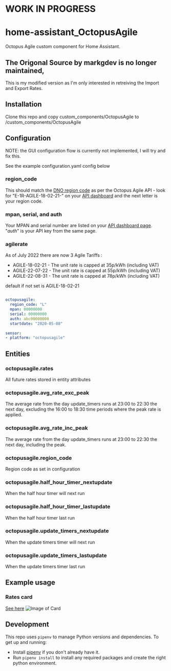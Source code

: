 # WORK IN PROGRESS

# home-assistant_OctopusAgile
Octopus Agile custom component for Home Assistant.


## The Origonal Source by markgdev is no longer maintained,
This is my modified version as I'm only interested in retreiving the Import and Export Rates.

## Installation
Clone this repo and copy custom_components/OctopusAgile to <homeassistant config>/custom_components/OctopusAgile

## Configuration
NOTE: the GUI configuration flow is currently not implemented, I will try and fix this.

See the example configuration.yaml config below

### region_code
This should match the [DNO region code](https://www.energy-stats.uk/dno-region-codes-explained/) as per the Octopus Agile API - look for "E-1R-AGILE-18-02-21-" on your [API dashboard](https://octopus.energy/dashboard/developer/) and the next letter is your region code.

### mpan, serial, and auth
Your MPAN and serial number are listed on your [API dashboard page](https://octopus.energy/dashboard/developer/). "*auth*" is your API key from the same page.

### agilerate
As of July 2022 there are now 3 Agile Tariffs :
  * AGILE-18-02-21 - The unit rate is capped at 35p/kWh (including VAT)
  * AGILE-22-07-22 - The unit rate is capped at 55p/kWh (including VAT)
  * AGILE-22-08-31 - The unit rate is capped at 78p/kWh (including VAT)

default if not set is AGILE-18-02-21


```yaml

octopusagile:
  region_code: "L"
  mpan: 00000000
  serial: 00000000
  auth: abc00000000
  startdate: "2020-05-08"
  
sensor:
- platform: "octopusagile"

```

## Entities
### octopusagile.rates
All future rates stored in entity attributes

### octopusagile.avg_rate_exc_peak
The average rate from the day update_timers runs at 23:00 to 22:30 the next day, excluding the 16:00 to 18:30 time periods where the peak rate is applied.

### octopusagile.avg_rate_inc_peak
The average rate from the day update_timers runs at 23:00 to 22:30 the next day, including the peak.

### octopusagile.region_code
Region code as set in configuration

### octopusagile.half_hour_timer_nextupdate
When the half hour timer will next run

### octopusagile.half_hour_timer_lastupdate
When the half hour timer last run

### octopusagile.update_timers_nextupdate
When the update timers timer will next run

### octopusagile.update_timers_lastupdate
When the update timers timer last run

## Example usage
### Rates card
[See here](https://github.com/markgdev/home-assistant_OctopusAgile/tree/master/custom_cards)
![Image of Card](https://raw.githubusercontent.com/markgdev/home-assistant_OctopusAgile/master/custom_cards/agile-rates-card-screenshot.png)

## Development

This repo uses `pipenv` to manage Python versions and dependencies. To get up and running:

* Install [pipenv](https://pipenv.pypa.io/en/latest/install/#installing-pipenv) if you don't already have it.
* Run `pipenv install` to install any required packages and create the right python environment.
